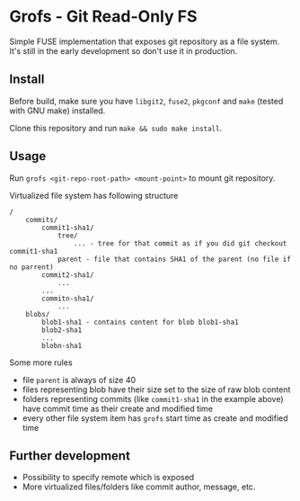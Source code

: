 # Grofs - Git Read-Only FS

Simple FUSE implementation that exposes git repository as a file system. It's still in the early development so don't use it in production.

## Install

Before build, make sure you have `libgit2`, `fuse2`, `pkgconf` and `make` (tested with GNU make) installed.

Clone this repository and  run `make && sudo make install`.

## Usage

Run `grofs <git-repo-root-path> <mount-point>` to mount git repository.

Virtualized file system has following structure

```
/
    commits/
        commit1-sha1/
            tree/
                ... - tree for that commit as if you did git checkout commit1-sha1
            parent - file that contains SHA1 of the parent (no file if no parrent)
        commit2-sha1/
            ...
        ...
        commitn-sha1/
            ...
    blobs/
        blob1-sha1 - contains content for blob blob1-sha1
        blob2-sha1
        ...
        blobn-sha1
```

Some more rules

- file `parent` is always of size 40
- files representing blob have their size set to the size of raw blob content
- folders representing commits (like `commit1-sha1` in the example above) have commit time as their create and modified time
- every other file system item has `grofs` start time as create and modified time

## Further development

- Possibility to specify remote which is exposed
- More virtualized files/folders like commit author, message, etc.
